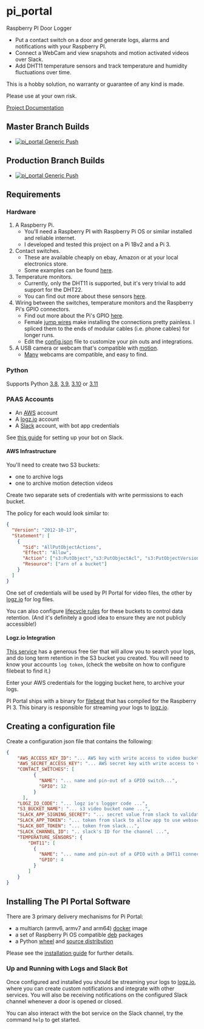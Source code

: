 # pi_portal

Raspberry PI Door Logger

- Put a contact switch on a door and generate logs, alarms and notifications with your Raspberry PI.  
- Connect a WebCam and view snapshots and motion activated videos over Slack.
- Add DHT11 temperature sensors and track temperature and humidity fluctuations over time.

This is a hobby solution, no warranty or guarantee of any kind is made.  

Please use at your own risk.

[Project Documentation](https://pi-portal.readthedocs.io/)

## Master Branch Builds
- [![pi_portal Generic Push](https://github.com/pi-portal/pi_portal/workflows/pi_portal-push-generic/badge.svg?branch=master)](https://github.com/pi-portal/pi_portal/actions)

## Production Branch Builds
- [![pi_portal Generic Push](https://github.com/pi-portal/pi_portal/workflows/pi_portal-push-generic/badge.svg?branch=production)](https://github.com/pi-portal/pi_portal/actions)

## Requirements

### Hardware

1. A Raspberry Pi.
   - You'll need a Raspberry PI with Raspberry Pi OS or similar installed and reliable internet.
   - I developed and tested this project on a Pi 1Bv2 and a Pi 3.
2. Contact switches.
   - These are available cheaply on ebay, Amazon or at your local electronics store.
   - Some examples can be found [here](https://www.burglaryalarmsystem.com/category/magnetic-contact.html).
3. Temperature monitors.
   - Currently, only the DHT11 is supported, but it's very trivial to add support for the DHT22.
   - You can find out more about these sensors [here](https://learn.adafruit.com/dht).
4. Wiring between the switches, temperature monitors and the Raspberry Pi's GPIO connectors.
   - Find out more about the Pi's GPIO [here](https://projects.raspberrypi.org/en/projects/physical-computing).
   - Female [jump wires](https://en.wikipedia.org/wiki/Jump_wire) make installing the connections pretty painless. I spliced them to the ends of modular cables (i.e. phone cables) for longer runs.
   - Edit the [config.json](./config.json) file to customize your pin outs and integrations.
5. A USB camera or webcam that's compatible with [motion](https://motion-project.github.io/).
   - [Many](https://www.lavrsen.dk/foswiki/bin/view/Motion/WorkingDevices) webcams are compatible, and easy to find.

### Python

Supports Python [3.8](https://www.python.org/downloads/release/python-380/), [3.9](https://www.python.org/downloads/release/python-390/), [3.10](https://www.python.org/downloads/release/python-3100/) or [3.11](https://www.python.org/downloads/release/python-3110/)

### PAAS Accounts

- An [AWS](https://aws.amazon.com/) account
- A [logz.io](https://logz.io/) account
- A [Slack](https://slack.com) account, with bot app credentials

See [this guide](markdown/SLACK_BOT_SETUP.md) for setting up your bot on Slack.

#### AWS Infrastructure

You'll need to create two S3 buckets:
- one to archive logs
- one to archive motion detection videos

Create two separate sets of credentials with write permissions to each bucket.

The policy for each would look similar to:

```json
{
  "Version": "2012-10-17",
  "Statement": [
    {
      "Sid": "AllPutObjectActions",
      "Effect": "Allow",
      "Action": ["s3:PutObject","s3:PutObjectAcl", "s3:PutObjectVersionAcl"],
      "Resource": ["arn of a bucket"]
    }
  ]
}
```

One set of credentials will be used by PI Portal for video files, the other by [logz.io](https://logz.io/) for log files.

You can also configure [lifecycle rules](https://docs.aws.amazon.com/AmazonS3/latest/userguide/object-lifecycle-mgmt.html) for these buckets to control data retention.  (And it's definitely a good idea to ensure they are not publicly accessible!)  

#### Logz.io Integration

[This service](https://logz.io/) has a generous free tier that will allow you to search your logs, and do long term retention in the S3 bucket you created.
You will need to know your accounts `log token`, (check the website on how to configure filebeat to find it.)

Enter your AWS credentials for the logging bucket here, to archive your logs.

PI Portal ships with a binary for [filebeat](https://www.elastic.co/beats/filebeat) that has compiled for the Raspberry PI 3.  This binary is responsible for streaming your logs to [logz.io](https://logz.io/).  

## Creating a configuration file

Create a configuration json file that contains the following:

```json
{
    "AWS_ACCESS_KEY_ID": "... AWS key with write access to video bucket ...",
    "AWS_SECRET_ACCESS_KEY": "... AWS secret key with write access to video bucket ...",
    "CONTACT_SWITCHES": [
          {
            "NAME": "... name and pin-out of a GPIO switch...",
            "GPIO": 12
          }
      ],
    "LOGZ_IO_CODE": "... logz io's logger code ...",
    "S3_BUCKET_NAME": "... s3 video bucket name ...",
    "SLACK_APP_SIGNING_SECRET": "... secret value from slack to validate bot messages ...",
    "SLACK_APP_TOKEN": "... token from slack to allow app to use websockets ...",
    "SLACK_BOT_TOKEN": "... token from slack...",
    "SLACK_CHANNEL_ID": ".. slack's ID for the channel ...",
    "TEMPERATURE_SENSORS": {
        "DHT11": [
          {
            "NAME": "... name and pin-out of a GPIO with a DHT11 connected ...",
            "GPIO": 4
          }
        ]
    }
}
```

## Installing The PI Portal Software

There are 3 primary delivery mechanisms for Pi Portal:
- a multiarch (armv6, armv7 and arm64) [docker](https://www.docker.com/) image
- a set of Raspberry Pi OS compatible [deb](https://en.wikipedia.org/wiki/Deb_(file_format)) packages
- a Python [wheel](https://packaging.python.org/en/latest/specifications/binary-distribution-format/) and [source distribution](https://packaging.python.org/en/latest/specifications/source-distribution-format/)

Please see the [installation guide](markdown/INSTALLATION.md) for further details.

### Up and Running with Logs and Slack Bot

Once configured and installed you should be streaming your logs to [logz.io](https://logz.io/), where you can create custom notifications and integrate with other services.
You will also be receiving notifications on the configured Slack channel whenever a door is opened or closed.

You can also interact with the bot service on the Slack channel, try the command `help` to get started.
